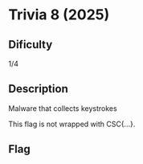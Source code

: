 # Trivia 8 (2025)

## Dificulty
1/4

## Description
Malware that collects keystrokes

This flag is not wrapped with CSC{...}.

## Flag
